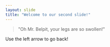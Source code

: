 ```yaml
---
layout: slide
title: "Welcome to our second slide!"
---
```

> "Oh Mr. Belpit, your legs are so swollen!"

Use the left arrow to go back!
